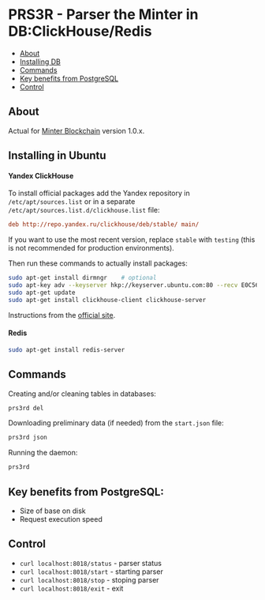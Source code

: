 # PRS3R - Parser the Minter in DB:ClickHouse/Redis

* [About](#about)
* [Installing DB](#installing-in-ubuntu)
* [Commands](#commands)
* [Key benefits from PostgreSQL](#key-benefits-from-postgresql)
* [Control](#control)

## About

Actual for [Minter Blockchain](https://minter.network) version 1.0.x.

## Installing in Ubuntu

#### Yandex ClickHouse

To install official packages add the Yandex repository in `/etc/apt/sources.list` or in a separate `/etc/apt/sources.list.d/clickhouse.list` file:

```ini
deb http://repo.yandex.ru/clickhouse/deb/stable/ main/
```

If you want to use the most recent version, replace `stable` with `testing` (this is not recommended for production environments).

Then run these commands to actually install packages:

```bash
sudo apt-get install dirmngr    # optional
sudo apt-key adv --keyserver hkp://keyserver.ubuntu.com:80 --recv E0C56BD4    # optional
sudo apt-get update
sudo apt-get install clickhouse-client clickhouse-server
```

Instructions from the [official site](https://clickhouse.yandex/docs/en/getting_started/#installation).

#### Redis

```bash
sudo apt-get install redis-server
```

## Commands

Creating and/or cleaning tables in databases:
```bash
prs3rd del
```

Downloading preliminary data (if needed) from the `start.json` file:
```bash
prs3rd json
```

Running the daemon:
```bash
prs3rd
```

## Key benefits from PostgreSQL:

* Size of base on disk
* Request execution speed

## Control

* `curl localhost:8018/status` - parser status
* `curl localhost:8018/start` - starting parser
* `curl localhost:8018/stop` - stoping parser
* `curl localhost:8018/exit` - exit